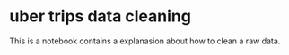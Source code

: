 # uber trips data cleaning
 This is a notebook contains a explanasion about how to clean a raw data.
